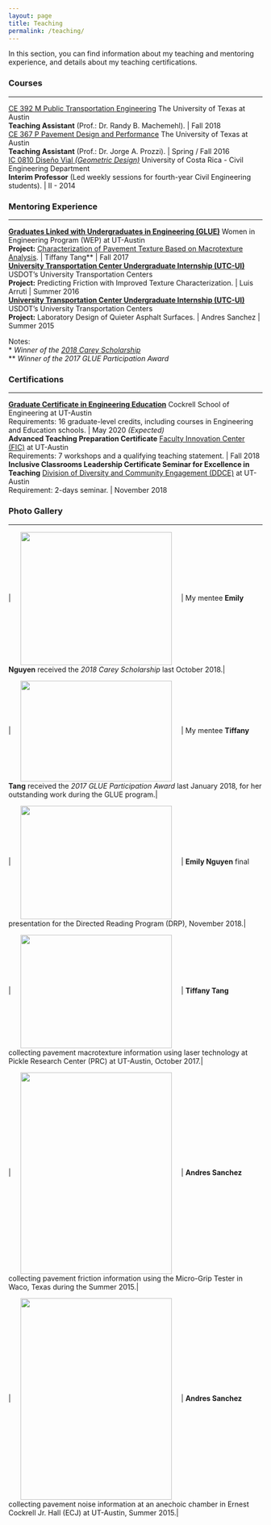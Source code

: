 ```yaml
---
layout: page
title: Teaching
permalink: /teaching/
---
```


In this section, you can find information about my teaching and mentoring experience, and details about my teaching certifications.

### Courses
___

[CE 392 M Public Transportation Engineering](/downloads/2018_syllabus.pdf) The University of Texas at Austin <br><b>Teaching Assistant</b> (Prof.: Dr. Randy B. Machemehl). | Fall 2018 <br>
[CE 367 P Pavement Design and Performance](/downloads/2016_syllabus.pdf) The University of Texas at Austin <br><b>Teaching Assistant</b> (Prof.: Dr. Jorge A. Prozzi). | Spring / Fall 2016 <br>
[IC 0810 Diseño Vial <i>(Geometric Design)</i>](/downloads/2014_programa.pdf) University of Costa Rica - Civil Engineering Department <br><b>Interim Professor</b> (Led weekly sessions for fourth-year Civil Engineering students). | II - 2014 <br>

### Mentoring Experience
___
<b>[Graduates Linked with Undergraduates in Engineering (GLUE)](http://www.engr.utexas.edu/wep/career/glue)</b> Women in Engineering Program (WEP) at UT-Austin<br> <b>Project:</b> [Characterization of Pavement Texture Based on Macrotexture Analysis](/downloads/2017_GLUE.pdf). | Tiffany Tang** | Fall 2017<br>
<b>[University Transportation Center Undergraduate Internship (UTC-UI)](https://ctr.utexas.edu/research/d-stop/education/utc-undergraduate-internship/)</b> USDOT’s University Transportation Centers<br> <b>Project:</b> Predicting Friction with Improved Texture Characterization. | Luis Arruti | Summer 2016<br>
<b>[University Transportation Center Undergraduate Internship (UTC-UI)](https://ctr.utexas.edu/research/d-stop/education/utc-undergraduate-internship/)</b> USDOT’s University Transportation Centers<br> <b>Project:</b> Laboratory Design of Quieter Asphalt Surfaces. | Andres Sanchez | Summer 2015

Notes:<br>
*<i>   Winner of the [2018 Carey Scholarship](https://www.ices.utexas.edu/about/news/531/)</i><br>
** <i>Winner of the 2017 GLUE Participation Award</i>


### Certifications
___

<b>[Graduate Certificate in Engineering Education](http://www.engr.utexas.edu/graduate/certificate-engineering-education)</b> Cockrell School of Engineering at UT-Austin<br>Requirements: 16 graduate-level credits, including courses in Engineering and Education schools. | May 2020 <i>(Expected)</i> <br>
<b>Advanced Teaching Preparation Certificate</b> [Faculty Innovation Center (FIC)](https://facultyinnovate.utexas.edu/gsd) at UT-Austin<br>Requirements: 7 workshops and a qualifying teaching statement. | Fall 2018<br>
<b>Inclusive Classrooms Leadership Certificate Seminar for Excellence in Teaching</b> [Division of Diversity and Community Engagement (DDCE)](https://diversity.utexas.edu/) at UT-Austin<br>Requirement: 2-days seminar. | November 2018<br>

### Photo Gallery
___

| <img src="../assets/pictures/Emily.jpg" ALIGN="center" style="margin:0px 15px ; width:300px; height:264px;"/> | 
My mentee <b>Emily Nguyen</b> received the <i>2018 Carey Scholarship</i> last October 2018.|

| <img src="../assets/pictures/Tiffany_1.jpg" ALIGN="center" style="margin:0px 15px ; width:300px; height:200px;"/> | 
My mentee <b>Tiffany Tang</b> received the <i>2017 GLUE Participation Award</i> last January 2018, for her outstanding work during the GLUE program.|

| <img src="../assets/pictures/DRP_2018.jpg" ALIGN="center" style="margin:0px 15px ; width:300px; height:225px;"/> | 
<b>Emily Nguyen</b> final presentation for the Directed Reading Program (DRP), November 2018.|

| <img src="../assets/pictures/Tiffany_2.jpg" ALIGN="center" style="margin:0px 15px ; width:300px; height:225px;"/> |
<b>Tiffany Tang</b> collecting pavement macrotexture information using laser technology at Pickle Research Center (PRC) at UT-Austin, October 2017.|

| <img src="../assets/pictures/Andy_1.jpg" ALIGN="center" style="margin:0px 15px ; width:300px; height:400px;"/> | 
<b>Andres Sanchez</b> collecting pavement friction information using the Micro-Grip Tester in Waco, Texas during the Summer 2015.|

| <img src="../assets/pictures/Andy_2.jpg" ALIGN="center" style="margin:0px 15px ; width:300px; height:400px;"/> | 
<b>Andres Sanchez</b> collecting pavement noise information at an anechoic chamber in Ernest Cockrell Jr. Hall (ECJ) at UT-Austin, Summer 2015.|
